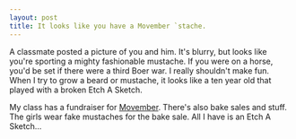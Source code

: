 ```yaml
---
layout: post
title: It looks like you have a Movember `stache.
---
```


A classmate posted a picture of you and him. It's blurry, but looks like you're sporting a mighty fashionable mustache. If you were on a horse, you'd be set if there were a third Boer war. I really shouldn't make fun. When I try to grow a beard or mustache, it looks like a ten year old that played with a broken Etch A Sketch. 

My class has a fundraiser for [Movember](http://us.movember.com/team/747989). There's also bake sales and stuff. The girls wear fake mustaches for the bake sale. All I have is an Etch A Sketch&hellip;